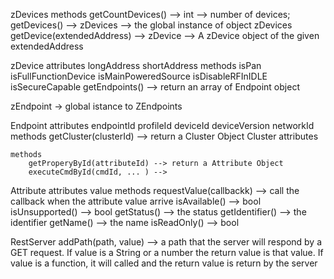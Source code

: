 zDevices
    methods
        getCountDevices() --> int --> number of devices;
        getDevices() --> zDevices --> the global instance of object zDevices
        getDevice(extendedAddress) --> zDevice --> A zDevice object of the given extendedAddress

zDevice
    attributes
        longAddress
        shortAddress
    methods
        isPan
        isFullFunctionDevice
        isMainPoweredSource
        isDisableRFInIDLE
        isSecureCapable
        getEndpoints() --> return an array of Endpoint object

zEndpoint -> global istance to ZEndpoints

Endpoint
    attributes
        endpointId
        profileId
        deviceId
        deviceVersion
        networkId
    methods
        getCluster(clusterId) --> return a Cluster Object
Cluster
    attributes

    methods
        getProperyById(attributeId) --> return a Attribute Object
        executeCmdById(cmdId, ... ) -->

Attribute
    attributes
        value
    methods
        requestValue(callbackk) --> call the callback when the attribute value arrive
        isAvailable() --> bool
        isUnsupported() --> bool
        getStatus() --> the status
        getIdentifier() --> the identifier
        getName() --> the name
        isReadOnly() --> bool

RestServer
    addPath(path, value) --> a path that the server will respond by a GET request. If value is a String or a number the return value is that value.
                             If value is a function, it will called and the return value is return by the server
